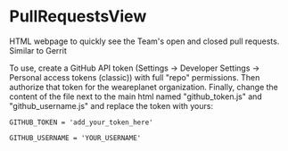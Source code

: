 # PullRequestsView
HTML webpage to quickly see the Team's open and closed pull requests. Similar to Gerrit

To use, create a GitHub API token (Settings -> Developer Settings -> Personal access tokens (classic)) with full "repo" permissions. Then authorize that token for the weareplanet organization.
Finally, change the content of the file next to the main html named "github_token.js" and "github_username.js" and replace the token with yours:
```
GITHUB_TOKEN = 'add_your_token_here'
```

```
GITHUB_USERNAME = 'YOUR_USERNAME'
```

